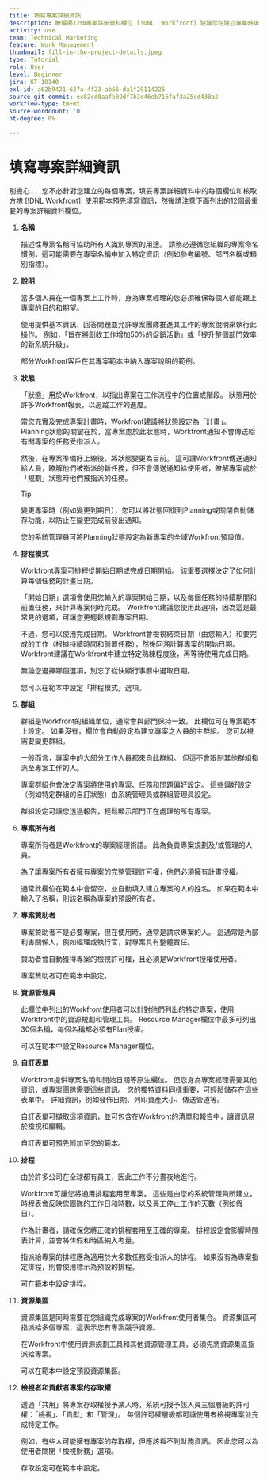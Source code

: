 ```yaml
---
title: 填寫專案詳細資訊
description: 瞭解哪12個專案詳細資料欄位 [!DNL  Workfront] 建議您在建立專案時填寫。
activity: use
team: Technical Marketing
feature: Work Management
thumbnail: fill-in-the-project-details.jpeg
type: Tutorial
role: User
level: Beginner
jira: KT-10140
exl-id: a62b9421-627a-4f23-ab66-da1f29114225
source-git-commit: ec82cd0aafb89df7b3c46eb716faf3a25cd438a2
workflow-type: tm+mt
source-wordcount: '0'
ht-degree: 0%

---
```


# 填寫專案詳細資訊

別擔心……您不必針對您建立的每個專案，填妥專案詳細資料中的每個欄位和核取方塊 [!DNL  Workfront]. 使用範本預先填寫資訊，然後請注意下面列出的12個最重要的專案詳細資料欄位。

1. **名稱**

   描述性專案名稱可協助所有人識別專案的用途。 請務必遵循您組織的專案命名慣例，這可能需要在專案名稱中加入特定資訊（例如參考編號、部門名稱或類別指標）。


1. **說明**

   當多個人員在一個專案上工作時，身為專案經理的您必須確保每個人都能跟上專案的目的和期望。

   使用提供基本資訊、回答問題並允許專案團隊推進其工作的專案說明來執行此操作。 例如，「旨在將創收工作增加50%的促銷活動」或「提升整個部門效率的新系統升級」。

   部分Workfront客戶在其專案範本中納入專案說明的範例。

1. **狀態**

   「狀態」用於Workfront，以指出專案在工作流程中的位置或階段。 狀態用於許多Workfront報表，以追蹤工作的進度。

   當您充實及完成專案計畫時，Workfront建議將狀態設定為「計畫」。 Planning狀態的關鍵在於，當專案處於此狀態時，Workfront通知不會傳送給有關專案的任務受指派人。

   然後，在專案準備好上線後，將狀態變更為目前。 這可讓Workfront傳送通知給人員，瞭解他們被指派的新任務，但不會傳送通知給使用者，瞭解專案處於「規劃」狀態時他們被指派的任務。

   >[!TIP]
   >
   >  變更專案時（例如變更到期日），您可以將狀態回復到Planning或關閉自動儲存功能，以防止在變更完成前發出通知。

   您的系統管理員可將Planning狀態設定為新專案的全域Workfront預設值。

1. **排程模式**

   Workfront專案可排程從開始日期或完成日期開始。 該重要選擇決定了如何計算每個任務的計畫日期。

   「開始日期」選項會使用您輸入的專案開始日期，以及每個任務的持續期間和前置任務，來計算專案何時完成。 Workfront建議您使用此選項，因為這是最常見的選項，可讓您更輕鬆規劃專案日期。

   不過，您可以使用完成日期。 Workfront會檢視結束日期（由您輸入）和要完成的工作（根據持續時間和前置任務），然後回溯計算專案的開始日期。 Workfront建議在Workfront中建立特定熟練程度後，再等待使用完成日期。

   無論您選擇哪個選項，別忘了從快顯行事曆中選取日期。

   您可以在範本中設定「排程模式」選項。

1. **群組**

   群組是Workfront的組織單位，通常會與部門保持一致。 此欄位可在專案範本上設定。 如果沒有，欄位會自動設定為建立專案之人員的主群組。 您可以視需要變更群組。

   一般而言，專案中的大部分工作人員都來自此群組。 但這不會限制其他群組指派至專案工作的人。

   專案群組也會決定專案將使用的專案、任務和問題偏好設定。 這些偏好設定（例如特定群組的自訂狀態）由系統管理員或群組管理員設定。

   群組設定可讓您透過報告，輕鬆顯示部門正在處理的所有專案。

1. **專案所有者**

   專案所有者是Workfront的專案經理術語。 此為負責專案規劃及/或管理的人員。

   為了讓專案所有者擁有專案的完整管理許可權，他們必須擁有計畫授權。

   通常此欄位在範本中會留空，並自動填入建立專案的人的姓名。 如果在範本中輸入了名稱，則該名稱為專案的預設所有者。

1. **專案贊助者**

   專案贊助者不是必要專案，但在使用時，通常是請求專案的人。 這通常是內部利害關係人，例如經理或執行官，對專案具有整體責任。

   贊助者會自動獲得專案的檢視許可權，且必須是Workfront授權使用者。

   專案贊助者可在範本中設定。

1. **資源管理員**

   此欄位中列出的Workfront使用者可以針對他們列出的特定專案，使用Workfront中的資源規劃和管理工具。 Resource Manager欄位中最多可列出30個名稱，每個名稱都必須有Plan授權。

   可以在範本中設定Resource Manager欄位。

1. **自訂表單**

   Workfront提供專案名稱和開始日期等原生欄位。 但您身為專案經理需要其他資訊，或專案團隊需要這些資訊。 您的獨特資料同樣重要，可輕鬆儲存在這些表單中。 詳細資訊，例如發佈日期、列印資產大小、傳送管道等。

   自訂表單可擷取這項資訊，並可包含在Workfront的清單和報告中，讓資訊易於檢視和編輯。

   自訂表單可預先附加至您的範本。

1. **排程**

   由於許多公司在全球都有員工，因此工作不分晝夜地進行。

   Workfront可讓您將通用排程套用至專案。 這些是由您的系統管理員所建立。 時程表會反映您團隊的工作日和時數，以及員工停止工作的天數（例如假日）。

   作為計畫者，請確保您將正確的排程套用至正確的專案。 排程設定會影響時間表計算，並會將休假和時區納入考量。

   指派給專案的排程應為適用於大多數任務受指派人的排程。 如果沒有為專案指定排程，則會使用標示為預設的排程。

   可在範本中設定排程。

1. **資源集區**

   資源集區是同時需要在您組織完成專案的Workfront使用者集合。 資源集區可指派給多個專案，這表示您有專案競爭資源。

   在Workfront中使用資源規劃工具和其他資源管理工具，必須先將資源集區指派給專案。

   可以在範本中設定預設資源集區。

1. **檢視者和貢獻者專案的存取權**

   透過「共用」將專案存取權授予某人時，系統可授予該人員三個層級的許可權：「檢視」、「貢獻」和「管理」。 每個許可權層級都可讓使用者檢視專案並完成特定工作。

   例如，有些人可能擁有專案的存取權，但應該看不到財務資訊。 因此您可以為使用者關閉「檢視財務」選項。

   存取設定可在範本中設定。
